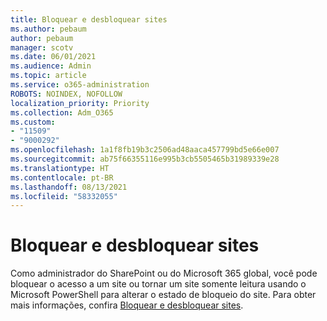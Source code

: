 ```yaml
---
title: Bloquear e desbloquear sites
ms.author: pebaum
author: pebaum
manager: scotv
ms.date: 06/01/2021
ms.audience: Admin
ms.topic: article
ms.service: o365-administration
ROBOTS: NOINDEX, NOFOLLOW
localization_priority: Priority
ms.collection: Adm_O365
ms.custom:
- "11509"
- "9000292"
ms.openlocfilehash: 1a1f8fb19b3c2506ad48aaca457799bd5e66e007
ms.sourcegitcommit: ab75f66355116e995b3cb5505465b31989339e28
ms.translationtype: HT
ms.contentlocale: pt-BR
ms.lasthandoff: 08/13/2021
ms.locfileid: "58332055"
---
```

# <a name="lock-and-unlock-sites"></a>Bloquear e desbloquear sites

Como administrador do SharePoint ou do Microsoft 365 global, você pode bloquear o acesso a um site ou tornar um site somente leitura usando o Microsoft PowerShell para alterar o estado de bloqueio do site. Para obter mais informações, confira [Bloquear e desbloquear sites](https://docs.microsoft.com/sharepoint/manage-lock-status).